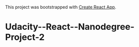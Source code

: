 This project was bootstrapped with [Create React App](https://github.com/facebookincubator/create-react-app).





# Udacity--React--Nanodegree-Project-2
